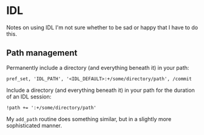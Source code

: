# IDL

Notes on using IDL
I'm not sure whether to be sad or happy that I have to do this.

## Path management

Permanently include a directory (and everything beneath it)
in your path:

    pref_set, 'IDL_PATH', '<IDL_DEFAULT>:+/some/directory/path', /commit

Include a directory (and everything beneath it) in your path
for the duration of an IDL session:

    !path += ':+/some/directory/path'

My `add_path` routine does something similar,
but in a slightly more sophisticated manner.
